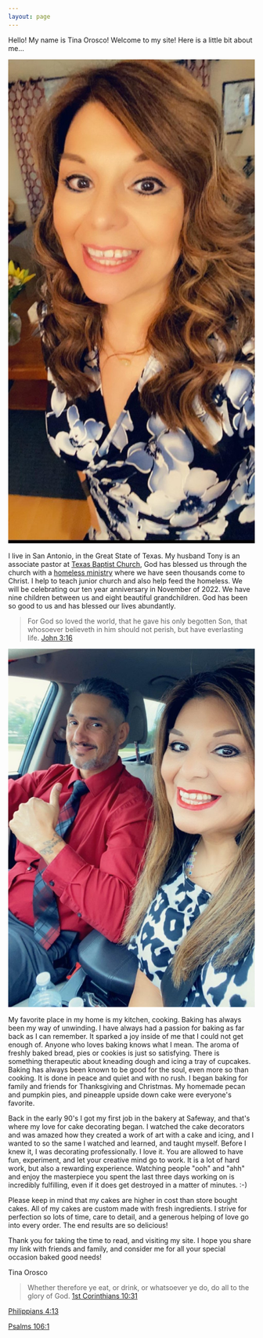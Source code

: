 ```yaml
---
layout: page
---
```


Hello! My name is Tina Orosco! Welcome to my site! Here is a little bit about
me...

![A picture of myself](/images/tina.jpg)

I live in San Antonio, in the Great State of Texas. My husband Tony is an
associate pastor at [Texas Baptist Church](http://tbcsanantonio.com), God has
blessed us through the church with a [homeless
ministry](https://www.tbcsanantonio.com/the-homless-ministry) where we have
seen thousands come to Christ. I help to teach junior church and also help feed
the homeless. We will be celebrating our ten year anniversary in November of 2022.
We have nine children between us and eight beautiful grandchildren. God
has been so good to us and has blessed our lives abundantly.

> For God so loved the world, that he gave his only begotten Son, that whosoever believeth in him should not perish, but have everlasting life.
> [John 3:16](https://www.biblegateway.com/passage/?version=KJV&search=John3.16)

![A picture of my husband and me](/images/tandt.jpg)

My favorite place in my home is my kitchen, cooking. Baking has always been my
way of unwinding. I have always had a passion for baking as far back as I can
remember. It sparked a joy inside of me that I could not get enough of. Anyone
who loves baking knows what I mean. The aroma of freshly baked bread, pies or
cookies is just so satisfying. There is something therapeutic about
kneading dough and icing a tray of cupcakes. Baking has always been known to be
good for the soul, even more so than cooking. It is done in peace and quiet and
with no rush. I began baking for family and friends for Thanksgiving and
Christmas. My homemade pecan and pumpkin pies, and pineapple upside down cake
were everyone's favorite.

Back in the early 90's I got my first job in the bakery at Safeway, and that's
where my love for cake decorating began. I watched the cake decorators and was
amazed how they created a work of art with a cake and icing, and I wanted to so
the same I watched and learned, and taught myself. Before I knew it, I was
decorating professionally. I love it. You are allowed to have fun, experiment,
and let your creative mind go to work. It is a lot of hard work,
but also a rewarding experience. Watching people "ooh" and "ahh"
and enjoy the masterpiece you spent the last three days working on
is incredibly fulfilling, even if it does get destroyed in a matter
of minutes. :-)

Please keep in mind that my cakes are higher in cost than store bought cakes.
All of my cakes are custom made with fresh ingredients. I strive for perfection
so lots of time, care to detail, and a generous helping of love go into every
order. The end results are so delicious!

Thank you for taking the time to read, and visiting my site. I hope you share
my link with friends and family, and consider me for all your special occasion
baked good needs!

Tina Orosco

> Whether therefore ye eat, or drink, or whatsoever ye do, do all to the glory of God.
> [1st Corinthians 10:31](https://www.biblegateway.com/passage/?version=KJV&search=1Cor10.31)

[Philippians 4:13](https://www.biblegateway.com/passage/?version=KJV&search=Phil4.13)

[Psalms 106:1](https://www.biblegateway.com/passage/?version=KJV&search=Psa106.1)
